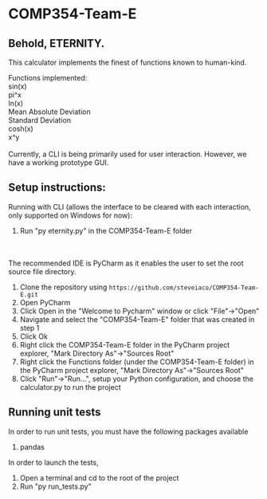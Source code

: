 # COMP354-Team-E

## Behold, ETERNITY.<br/>

This calculator implements the finest of functions known to human-kind.<br/>

Functions implemented:<br/>
sin(x)<br/>
pi^x<br/>
ln(x)<br/>
Mean Absolute Deviation<br/>
Standard Deviation<br/>
cosh(x)<br/>
x^y<br/>
<br/>
Currently, a CLI is being primarily used for user interaction. However, we have a working prototype GUI.

## Setup instructions:

Running with CLI (allows the interface to be cleared with each interaction, only supported on Windows for now):

1. Run "py eternity.py" in the COMP354-Team-E folder

<br/><br/>
The recommended IDE is PyCharm as it enables the user to set the root source file directory.

1. Clone the repository using `https://github.com/steveiaco/COMP354-Team-E.git`
1. Open PyCharm
1. Click Open in the "Welcome to Pycharm" window or click "File"->"Open"
1. Navigate and select the "COMP354-Team-E" folder that was created in step 1
1. Click Ok
1. Right click the COMP354-Team-E folder in the PyCharm project explorer, "Mark Directory As"->"Sources Root"
1. Right click the Functions folder (under the COMP354-Team-E folder) in the PyCharm project explorer, "Mark Directory As"->"Sources Root"
1. Click "Run"->"Run...", setup your Python configuration, and choose the calculator.py to run the project

## Running unit tests

In order to run unit tests, you must have the following packages available

1. pandas

In order to launch the tests,

1. Open a terminal and cd to the root of the project
1. Run "py run_tests.py"
